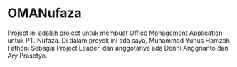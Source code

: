 # OMANufaza
Project ini adalah project untuk membuat Office Management Application untuk PT. Nufaza. Di dalam proyek ini ada saya, Muhammad Yunus Hamzah Fathoni Sebagai Project Leader, dan anggotanya ada Denni Anggrianto dan Ary Prasetyo.
